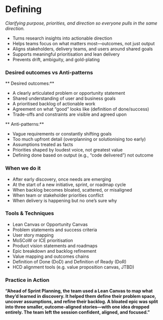 # Defining
*Clarifying purpose, priorities, and direction so everyone pulls in the same direction.*
* Turns research insights into actionable direction
* Helps teams focus on what matters most—outcomes, not just output
* Aligns stakeholders, delivery teams, and users around shared goals
* Supports meaningful prioritisation and lean delivery
* Prevents drift, ambiguity, and gold-plating


### Desired outcomes vs Anti-patterns
** Desired outcomes:**
* A clearly articulated problem or opportunity statement
* Shared understanding of user and business goals
* A prioritised backlog of actionable work
* Agreement on what “good” looks like (definition of done/success)
* Trade-offs and constraints are visible and agreed upon
  
** Anti-patterns:**
* Vague requirements or constantly shifting goals
* Too much upfront detail (overplanning or solutionising too early)
* Assumptions treated as facts
* Priorities shaped by loudest voice, not greatest value
* Defining done based on output (e.g., “code delivered”) not outcome


### When we do it
* After early discovery, once needs are emerging
* At the start of a new initiative, sprint, or roadmap cycle
* When backlog becomes bloated, scattered, or misaligned
* When team or stakeholder priorities conflict
* When delivery is happening but no one’s sure why


### Tools & Techniques
* Lean Canvas or Opportunity Canvas
* Problem statements and success criteria
* User story mapping
* MoSCoW or ICE prioritisation
* Product vision statements and roadmaps
* Epic breakdown and backlog refinement
* Value mapping and outcomes chains
* Definition of Done (DoD) and Definition of Ready (DoR)
* HCD alignment tools (e.g. value proposition canvas, JTBD)


### Practice in Action
**“Ahead of Sprint Planning, the team used a Lean Canvas to map what they’d learned in discovery. It helped them define their problem space, uncover assumptions, and refine their backlog. A bloated epic was split into three smaller, outcome-aligned stories—with one idea dropped entirely. The team left the session confident, aligned, and focused.”**

